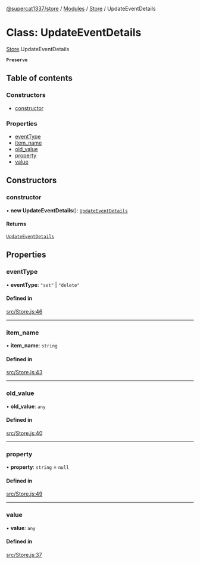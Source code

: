 [@supercat1337/store](../README.md) / [Modules](../modules.md) / [Store](../modules/Store.md) / UpdateEventDetails

# Class: UpdateEventDetails

[Store](../modules/Store.md).UpdateEventDetails

**`Preserve`**

## Table of contents

### Constructors

- [constructor](Store.UpdateEventDetails.md#constructor)

### Properties

- [eventType](Store.UpdateEventDetails.md#eventtype)
- [item\_name](Store.UpdateEventDetails.md#item_name)
- [old\_value](Store.UpdateEventDetails.md#old_value)
- [property](Store.UpdateEventDetails.md#property)
- [value](Store.UpdateEventDetails.md#value)

## Constructors

### constructor

• **new UpdateEventDetails**(): [`UpdateEventDetails`](Store.UpdateEventDetails.md)

#### Returns

[`UpdateEventDetails`](Store.UpdateEventDetails.md)

## Properties

### eventType

• **eventType**: ``"set"`` \| ``"delete"``

#### Defined in

[src/Store.js:46](https://github.com/supercat911/store/blob/50356dfc282b266e2a37bddbcf0d115dc960dfe7/src/Store.js#L46)

___

### item\_name

• **item\_name**: `string`

#### Defined in

[src/Store.js:43](https://github.com/supercat911/store/blob/50356dfc282b266e2a37bddbcf0d115dc960dfe7/src/Store.js#L43)

___

### old\_value

• **old\_value**: `any`

#### Defined in

[src/Store.js:40](https://github.com/supercat911/store/blob/50356dfc282b266e2a37bddbcf0d115dc960dfe7/src/Store.js#L40)

___

### property

• **property**: `string` = `null`

#### Defined in

[src/Store.js:49](https://github.com/supercat911/store/blob/50356dfc282b266e2a37bddbcf0d115dc960dfe7/src/Store.js#L49)

___

### value

• **value**: `any`

#### Defined in

[src/Store.js:37](https://github.com/supercat911/store/blob/50356dfc282b266e2a37bddbcf0d115dc960dfe7/src/Store.js#L37)
